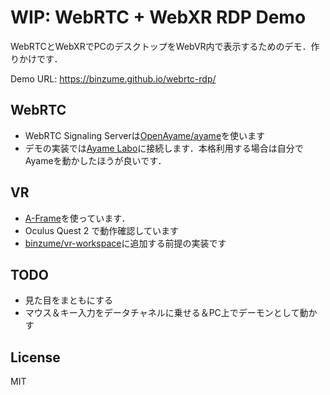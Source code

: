 # WIP: WebRTC + WebXR RDP Demo

WebRTCとWebXRでPCのデスクトップをWebVR内で表示するためのデモ．作りかけです．

Demo URL: https://binzume.github.io/webrtc-rdp/

## WebRTC

- WebRTC Signaling Serverは[OpenAyame/ayame](https://github.com/OpenAyame/ayame)を使います
- デモの実装では[Ayame Labo](https://ayame-labo.shiguredo.jp/)に接続します．本格利用する場合は自分でAyameを動かしたほうが良いです．

## VR

- [A-Frame](https://aframe.io/)を使っています．
- Oculus Quest 2 で動作確認しています
- [binzume/vr-workspace](https://github.com/binzume/vr-workspace)に追加する前提の実装です

## TODO

- 見た目をまともにする
- マウス＆キー入力をデータチャネルに乗せる＆PC上でデーモンとして動かす

## License

MIT
